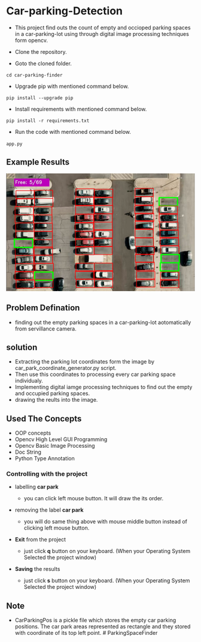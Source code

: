 # Car-parking-Detection

- This project find outs the count of empty and occioped parking spaces in a car-parking-lot using through digital image processing techniques form opencv.

- Clone the repository.

- Goto the cloned folder.

```
cd car-parking-finder

```

- Upgrade pip with mentioned command below.

```
pip install --upgrade pip
```

- Install requirements with mentioned command below.

```
pip install -r requirements.txt
```

- Run the code with mentioned command below.

`app.py`

## Example Results

<p align="center">
<img src="data/results/example_result.png">

## Problem Defination

- finding out the empty parking spaces in a car-parking-lot aotomatically from servillance camera.

## solution

- Extracting the parking lot coordinates form the image by car_park_coordinate_generator.py script.
- Then use this coordinates to processing every car parking space individualy.
- Implementing digital iamge processing techniques to find out the empty and occupied parking spaces.
- drawing the reults into the image.

## Used The Concepts

- OOP concepts
- Opencv High Level GUI Programming
- Opencv Basic Image Processing
- Doc String
- Python Type Annotation

### Controlling with the project

- labelling **car park**
  - you can click left mouse button. It will draw the its order.
- removing the label **car park**

  - you will do same thing above with mouse middle button instead of clicking left mouse button.

- **Exit** from the project
  - just click **q** button on your keyboard. (When your Operating System Selected the project window)
- **Saving** the results
  - just click **s** button on your keyboard. (When your Operating System Selected the project window)

## Note

- CarParkingPos is a pickle file which stores the empty car parking positions. The car park areas represented as rectangle and they stored with coordinate of its top left point.
#   P a r k i n g S p a c e F i n d e r 
 
 
